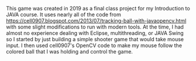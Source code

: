This game was created in 2019 as a final class project for my Introduction to JAVA course. It uses nearly all of the code from https://cell0907.blogspot.com/2013/07/tracking-ball-with-javaopencv.html with some slight modifications to run with modern tools. At the time, I had almost no experience dealing with Eclipse, multithreading, or JAVA Swing so I started by just building a simple shooter game that would take mouse input. I then used cell0907's OpenCV code to make my mouse follow the colored ball that I was holding and control the game.
